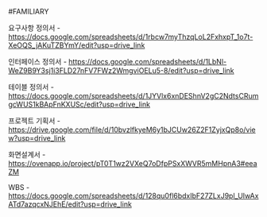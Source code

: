 #FAMILIARY

요구사항 정의서 - https://docs.google.com/spreadsheets/d/1rbcw7myThzqLoL2FxhxpT_1o7t-XeOQS_jAKuTZBYmY/edit?usp=drive_link

인터페이스 정의서 - https://docs.google.com/spreadsheets/d/1LbNl-WeZ9B9Y3sj1i3FLD27nFV7FWz2WmgviOELu5-8/edit?usp=drive_link

테이블 정의서 - https://docs.google.com/spreadsheets/d/1JYVlx6xnDEShnV2gC2NdtsCRumgcWUS1kBApFnKXUSc/edit?usp=drive_link

프로젝트 기획서 - https://drive.google.com/file/d/10bvzlfkyeM6y1bJCUw26Z2F1ZyjxQp8o/view?usp=drive_link

화면설계서 - https://ovenapp.io/project/pT0T1wz2VXeQ7oDfpPSxXWVR5mMHpnA3#eeaZM

WBS - https://docs.google.com/spreadsheets/d/128qu0fl6bdxIbF27ZLxJ9pl_UIwAxATd7azqcxNJEhE/edit?usp=drive_link
